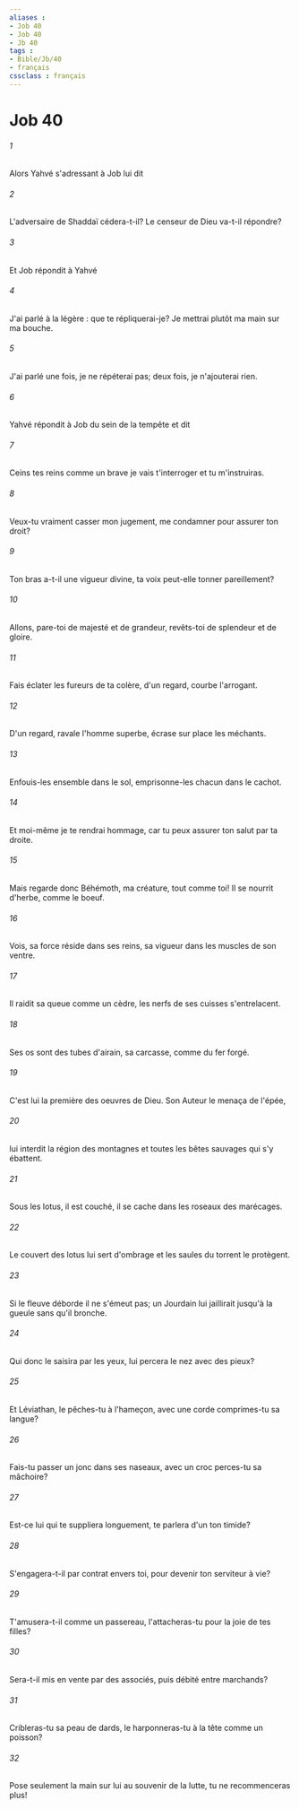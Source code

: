 ```yaml
---
aliases : 
- Job 40
- Job 40
- Jb 40
tags : 
- Bible/Jb/40
- français
cssclass : français
---
```


# Job 40

###### 1
Alors Yahvé s'adressant à Job lui dit
###### 2
L'adversaire de Shaddaï cédera-t-il? Le censeur de Dieu va-t-il répondre?
###### 3
Et Job répondit à Yahvé
###### 4
J'ai parlé à la légère : que te répliquerai-je? Je mettrai plutôt ma main sur ma bouche.
###### 5
J'ai parlé une fois, je ne répéterai pas; deux fois, je n'ajouterai rien.
###### 6
Yahvé répondit à Job du sein de la tempête et dit
###### 7
Ceins tes reins comme un brave je vais t'interroger et tu m'instruiras.
###### 8
Veux-tu vraiment casser mon jugement, me condamner pour assurer ton droit?
###### 9
Ton bras a-t-il une vigueur divine, ta voix peut-elle tonner pareillement?
###### 10
Allons, pare-toi de majesté et de grandeur, revêts-toi de splendeur et de gloire.
###### 11
Fais éclater les fureurs de ta colère, d'un regard, courbe l'arrogant.
###### 12
D'un regard, ravale l'homme superbe, écrase sur place les méchants.
###### 13
Enfouis-les ensemble dans le sol, emprisonne-les chacun dans le cachot.
###### 14
Et moi-même je te rendrai hommage, car tu peux assurer ton salut par ta droite.
###### 15
Mais regarde donc Béhémoth, ma créature, tout comme toi! Il se nourrit d'herbe, comme le boeuf.
###### 16
Vois, sa force réside dans ses reins, sa vigueur dans les muscles de son ventre.
###### 17
Il raidit sa queue comme un cèdre, les nerfs de ses cuisses s'entrelacent.
###### 18
Ses os sont des tubes d'airain, sa carcasse, comme du fer forgé.
###### 19
C'est lui la première des oeuvres de Dieu. Son Auteur le menaça de l'épée,
###### 20
lui interdit la région des montagnes et toutes les bêtes sauvages qui s'y ébattent.
###### 21
Sous les lotus, il est couché, il se cache dans les roseaux des marécages.
###### 22
Le couvert des lotus lui sert d'ombrage et les saules du torrent le protègent.
###### 23
Si le fleuve déborde il ne s'émeut pas; un Jourdain lui jaillirait jusqu'à la gueule sans qu'il bronche.
###### 24
Qui donc le saisira par les yeux, lui percera le nez avec des pieux?
###### 25
Et Léviathan, le pêches-tu à l'hameçon, avec une corde comprimes-tu sa langue?
###### 26
Fais-tu passer un jonc dans ses naseaux, avec un croc perces-tu sa mâchoire?
###### 27
Est-ce lui qui te suppliera longuement, te parlera d'un ton timide?
###### 28
S'engagera-t-il par contrat envers toi, pour devenir ton serviteur à vie?
###### 29
T'amusera-t-il comme un passereau, l'attacheras-tu pour la joie de tes filles?
###### 30
Sera-t-il mis en vente par des associés, puis débité entre marchands?
###### 31
Cribleras-tu sa peau de dards, le harponneras-tu à la tête comme un poisson?
###### 32
Pose seulement la main sur lui au souvenir de la lutte, tu ne recommenceras plus!
